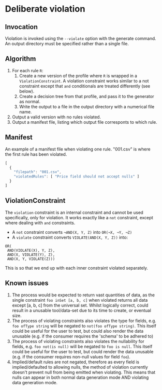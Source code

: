 # Deliberate violation

## Invocation

Violation is invoked using the `--violate` option with the generate command. An output directory must be specified rather than a single file.

## Algorithm

1. For each rule `R`:
	1. Create a new version of the profile where `R` is wrapped in a `ViolationConstraint`. A violation constraint works similar to a not constraint except that `and` conditionals are treated differently (see below).
	1. Create a decision tree from that profile, and pass it to the generator as normal.
	1. Write the output to a file in the output directory with a numerical file name.
1. Output a valid version with no rules violated.
1. Output a manifest file, listing which output file corresponts to which rule.

## Manifest

An example of a manifest file when violating one rule. "001.csv" is where the first rule has been violated.
```javascript
[
  {
    "filepath": "001.csv",
    "violatedRules": [ "Price field should not accept nulls" ]
  }
]
```

## ViolationConstraint

The `violation` constraint is an internal constraint and cannot be used specifically, only for violation. It works exactly like a `not` constraint, except where dealing with `and` constraints.

* A `not` constraint converts `¬AND(X, Y, Z)` into `OR(¬X, ¬Y, ¬Z)`
* A `violate` constraint converts `VIOLATE(AND(X, Y, Z))` into:
```
OR(
 AND(VIOLATE(X), Y, Z),
 AND(X, VIOLATE(Y), Z),
 AND(X, Y, VIOLATE(Z)))
```

This is so that we end up with each inner constraint violated separately.

## Known issues
1. The process would be expected to return vast quantities of data, as the single constraint `foo inSet [a, b, c]` when violated returns all data except [a, b, c] from the universal set. Whilst logically correct, could result in a unusable tool/data-set due to its time to create, or eventual size.
1. The process of violating constraints also violates the type for fields, e.g. `foo ofType string` will be negated to `not(foo ofType string)`. This itself could be useful for the user to test, but could also render the data unusable (e.g. if the consumer requires the 'schema' to be adhered to)
1. The process of violating constraints also violates the nullability for fields, e.g. `foo not(is null)` will be negated to `foo is null`. This itself could be useful for the user to test, but could render the data unusable (e.g. if the consumer requires non-null values for field `foo`).
1. Implied/default rules are not negated, therefore as every field is implied/defaulted to allowing nulls, the method of violation currently doesn't prevent null from being emitted when violating. This means that nulls can appear in both normal data generation mode AND violating data generation mode.